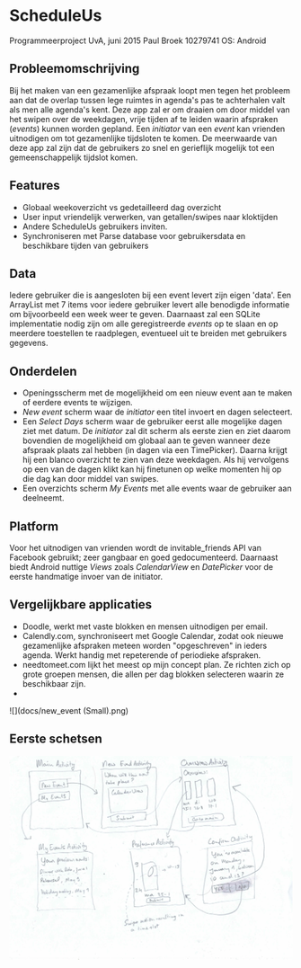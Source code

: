 # ScheduleUs
Programmeerproject UvA, juni 2015
Paul Broek
10279741
OS: Android

Probleemomschrijving
------------
Bij het maken van een gezamenlijke afspraak loopt men tegen het probleem aan dat de overlap tussen lege ruimtes in agenda's pas te achterhalen valt als men alle agenda's kent. Deze app zal er om draaien om door middel van het swipen over de weekdagen, vrije tijden af te leiden waarin afspraken (*events*) kunnen worden gepland. Een *initiator* van een *event* kan vrienden uitnodigen om tot gezamenlijke tijdsloten te komen. De meerwaarde van deze app zal zijn dat de gebruikers zo snel en gerieflijk mogelijk tot een gemeenschappelijk tijdslot komen. 

Features
------------
* Globaal weekoverzicht vs gedetailleerd dag overzicht
* User input vriendelijk verwerken, van getallen/swipes naar kloktijden
* Andere ScheduleUs gebruikers inviten.
* Synchroniseren met Parse database voor gebruikersdata en beschikbare tijden van gebruikers

Data
-------------
Iedere gebruiker die is aangesloten bij een event levert zijn eigen 'data'. Een ArrayList<Day> met 7 items voor iedere gebruiker levert alle benodigde informatie om bijvoorbeeld een week weer te geven. Daarnaast zal een SQLite implementatie nodig zijn om alle geregistreerde *events* op te slaan en op meerdere toestellen te raadplegen, eventueel uit te breiden met gebruikers gegevens.

Onderdelen
------------
* Openingsscherm met de mogelijkheid om een nieuw event aan te maken of eerdere events te wijzigen.
* *New event* scherm waar de *initiator* een titel invoert en dagen selecteert.
* Een *Select Days* scherm waar de gebruiker eerst alle mogelijke dagen ziet met datum. De *initiator* zal dit scherm als eerste zien en ziet daarom bovendien de mogelijkheid om globaal aan te geven wanneer deze afspraak plaats zal hebben (in dagen via een TimePicker). Daarna krijgt hij een blanco overzicht te zien van deze weekdagen. Als hij vervolgens op een van de dagen klikt kan hij finetunen op welke momenten hij op die dag kan door middel van swipes.
* Een overzichts scherm *My Events* met alle events waar de gebruiker aan deelneemt.

Platform
-------------
Voor het uitnodigen van vrienden wordt de invitable_friends API van Facebook gebruikt; zeer gangbaar en goed gedocumenteerd. Daarnaast biedt Android nuttige *Views* zoals *CalendarView* en *DatePicker* voor de eerste handmatige invoer van de initiator. 

Vergelijkbare applicaties
-------------
* Doodle, werkt met vaste blokken en mensen uitnodigen per email. 
* Calendly.com, synchroniseert met Google Calendar, zodat ook nieuwe gezamenlijke afspraken meteen worden "opgeschreven" in ieders agenda. Werkt handig met repeterende of periodieke afspraken. 
* needtomeet.com lijkt het meest op mijn concept plan. Ze richten zich op grote groepen mensen, die allen per dag blokken selecteren waarin ze beschikbaar zijn.
* 

![](docs/new_event (Small).png)

Eerste schetsen
---------------
![Eerste schets](docs/sketch1.jpg)
